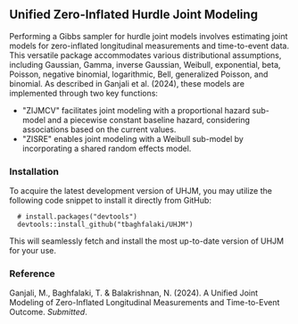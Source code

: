 ## Unified Zero-Inflated Hurdle Joint Modeling
Performing a Gibbs sampler for hurdle joint models involves estimating joint models for zero-inflated longitudinal measurements and time-to-event data. This versatile package accommodates various distributional assumptions, including Gaussian, Gamma, inverse Gaussian, Weibull, exponential, beta, Poisson, negative binomial, logarithmic, Bell, generalized Poisson, and binomial. As described in Ganjali et al. (2024), these models are implemented through two key functions:

- "ZIJMCV" facilitates joint modeling with a proportional hazard sub-model and a piecewise constant baseline hazard, considering associations based on the current values.
- "ZISRE" enables joint modeling with a Weibull sub-model by incorporating a shared random effects model.


### Installation
To acquire the latest development version of UHJM, you may utilize the following code snippet to install it directly from GitHub:

```
  # install.packages("devtools")
  devtools::install_github("tbaghfalaki/UHJM")
```
This will seamlessly fetch and install the most up-to-date version of UHJM for your use.

### Reference 
Ganjali, M., Baghfalaki, T. & Balakrishnan, N. (2024). A Unified Joint Modeling of Zero-Inflated Longitudinal Measurements and Time-to-Event Outcome. *Submitted*.



